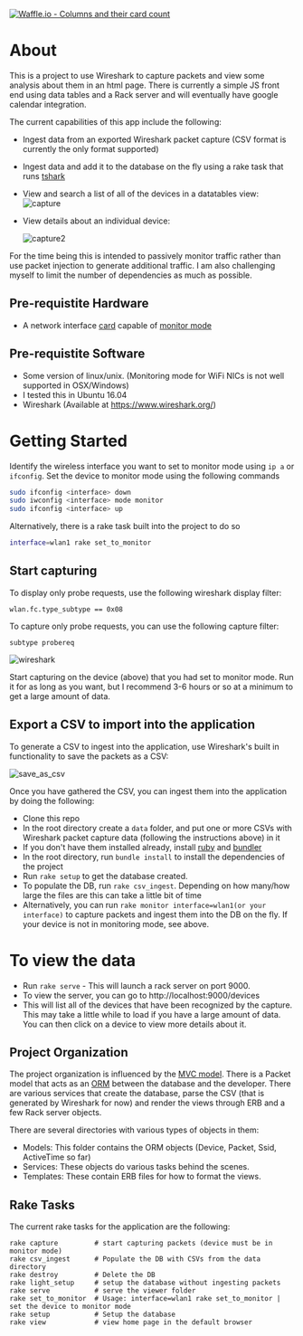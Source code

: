 [![Waffle.io - Columns and their card count](https://badge.waffle.io/boveus/wifinder.svg?columns=all)](https://waffle.io/boveus/wifinder)

# About #
This is a project to use Wireshark to capture packets and view some analysis about them in an html page.  There is currently a simple JS front end using data tables and a Rack server and will eventually have google calendar integration.

The current capabilities of this app include the following:
  - Ingest data from an exported Wireshark packet capture (CSV format is currently the only format supported)
  - Ingest data and add it to the database on the fly using a rake task that runs [tshark](https://www.wireshark.org/docs/man-pages/tshark.html)
  - View and search a list of all of the devices in a datatables view:
    ![capture](https://user-images.githubusercontent.com/20469703/46324369-2bdc0680-c5c1-11e8-8488-c38638cda6f2.PNG)
  - View details about an individual device:
  
    ![capture2](https://user-images.githubusercontent.com/20469703/46324399-4ada9880-c5c1-11e8-9896-a6cdde1f9e4e.PNG)
  

For the time being this is intended to passively monitor traffic rather than use packet injection to generate additional traffic.  I am also challenging myself to limit the number of dependencies as much as possible.

## Pre-requistite Hardware ##
- A network interface [card](https://www.acrylicwifi.com/en/support-webinars-wifi-wireless-network-software-tools/compatible-hardware/) capable of [monitor mode](https://en.wikipedia.org/wiki/Monitor_mode)

## Pre-requistite Software ##
- Some version of linux/unix. (Monitoring mode for WiFi NICs is not well supported in OSX/Windows) 
- I tested this in Ubuntu 16.04
- Wireshark (Available at https://www.wireshark.org/)

# Getting Started #
Identify the wireless interface you want to set to monitor mode using `ip a` or `ifconfig`.
Set the device to monitor mode using the following commands
```bash
sudo ifconfig <interface> down
sudo iwconfig <interface> mode monitor
sudo ifconfig <interface> up
```
Alternatively, there is a rake task built into the project to do so
```bash
interface=wlan1 rake set_to_monitor
```
## Start capturing
To display only probe requests, use the following wireshark display filter:
```
wlan.fc.type_subtype == 0x08
```
To capture only probe requests, you can use the following capture filter:
```
subtype probereq
```
![wireshark](https://user-images.githubusercontent.com/20469703/43873015-c7a73290-9b52-11e8-85b9-31683bdd22e2.png)

Start capturing on the device (above) that you had set to monitor mode.  Run it for as long as you want, but I recommend 3-6 hours or so at a minimum to get a large amount of data.

## Export a CSV to import into the application

To generate a CSV to ingest into the application, use Wireshark's built in functionality to save the packets as a CSV:

![save_as_csv](https://user-images.githubusercontent.com/20469703/43873029-dfc5e902-9b52-11e8-9913-d79c0c68f7fa.PNG)

Once you have gathered the CSV, you can ingest them into the application by doing the following:

- Clone this repo
- In the root directory create a `data` folder, and put one or more CSVs with Wireshark packet capture data (following the instructions above) in it
- If you don't have them installed already, install [ruby](https://www.ruby-lang.org/en/documentation/installation/) and [bundler](https://bundler.io/)
- In the root directory, run `bundle install` to install the dependencies of the project
- Run `rake setup` to get the database created.
- To populate the DB, run `rake csv_ingest`. Depending on how many/how large the files are this can take a little bit of time
- Alternatively, you can run `rake monitor interface=wlan1(or your interface)` to capture packets and ingest them into the DB on the fly.  If your device is not in monitoring mode, see above.

# To view the data
- Run `rake serve` - This will launch a rack server on port 9000.
- To view the server, you can go to http://localhost:9000/devices
- This will list all of the devices that have been recognized by the capture.  This may take a little while to load if you have a large amount of data.  You can then click on a device to view more details about it.

## Project Organization ##
The project organization is influenced by the [MVC model](https://en.wikipedia.org/wiki/Model%E2%80%93view%E2%80%93controller). There is a Packet model that acts as an [ORM](https://en.wikipedia.org/wiki/Object-relational_mapping) between the database and the developer.  There are various services that create the database, parse the CSV (that is generated by Wireshark for now) and render the views through ERB and a few Rack server objects.

There are several directories with various types of objects in them:
- Models: This folder contains the ORM objects (Device, Packet, Ssid, ActiveTime so far)
- Services: These objects do various tasks behind the scenes.
- Templates: These contain ERB files for how to format the views. 

## Rake Tasks ##

The current rake tasks for the application are the following:

```shell
rake capture         # start capturing packets (device must be in monitor mode)
rake csv_ingest      # Populate the DB with CSVs from the data directory
rake destroy         # Delete the DB
rake light_setup     # setup the database without ingesting packets
rake serve           # serve the viewer folder
rake set_to_monitor  # Usage: interface=wlan1 rake set_to_monitor | set the device to monitor mode
rake setup           # Setup the database
rake view            # view home page in the default browser
```
